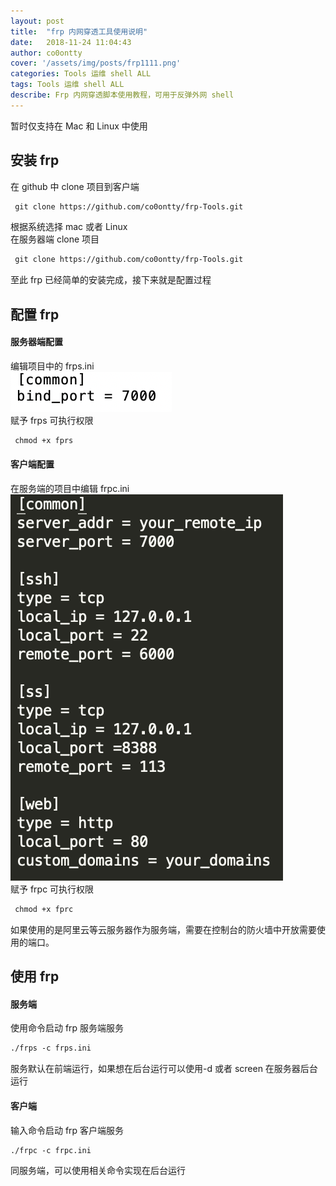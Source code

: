 ```yaml
---
layout: post
title:  "frp 内网穿透工具使用说明"
date:   2018-11-24 11:04:43 
author: co0ontty
cover: '/assets/img/posts/frp1111.png'
categories: Tools 运维 shell ALL
tags: Tools 运维 shell ALL
describe: Frp 内网穿透脚本使用教程，可用于反弹外网 shell 
---
```


<!-- # frp内网穿透工具使用说明 -->

暂时仅支持在 Mac 和 Linux 中使用

## 安装 frp

在 github 中 clone 项目到客户端  

```html
 git clone https://github.com/co0ontty/frp-Tools.git
```

根据系统选择 mac 或者 Linux  
在服务器端 clone 项目   

```html
 git clone https://github.com/co0ontty/frp-Tools.git
```

至此 frp 已经简单的安装完成，接下来就是配置过程  

## 配置 frp

#### 服务器端配置

编辑项目中的 frps.ini  
![avatar](/assets/img/posts/frp-1.png)  
赋予 frps 可执行权限  

```html
 chmod +x fprs
```

#### 客户端配置

在服务端的项目中编辑 frpc.ini  
![avatar](/assets/img/posts/frp-2.png)  
赋予 frpc 可执行权限  

```html
 chmod +x fprc
```

如果使用的是阿里云等云服务器作为服务端，需要在控制台的防火墙中开放需要使用的端口。

## 使用 frp

#### 服务端

使用命令启动 frp 服务端服务

```html
./frps -c frps.ini
```

服务默认在前端运行，如果想在后台运行可以使用-d 或者 screen 在服务器后台运行

#### 客户端

输入命令启动 frp 客户端服务

```html
./frpc -c frpc.ini
```

同服务端，可以使用相关命令实现在后台运行
